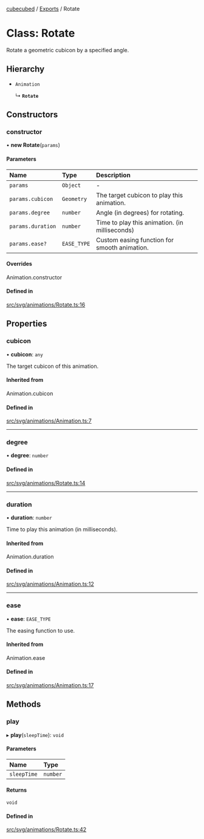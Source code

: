 [cubecubed](/reference/README.md) / [Exports](/reference/modules.md) / Rotate

# Class: Rotate

Rotate a geometric cubicon by a specified angle.

## Hierarchy

- `Animation`

  ↳ **`Rotate`**

## Constructors

### constructor

• **new Rotate**(`params`)

#### Parameters

| Name | Type | Description |
| :------ | :------ | :------ |
| `params` | `Object` | - |
| `params.cubicon` | `Geometry` | The target cubicon to play this animation. |
| `params.degree` | `number` | Angle (in degrees) for rotating. |
| `params.duration` | `number` | Time to play this animation. (in milliseconds) |
| `params.ease?` | `EASE_TYPE` | Custom easing function for smooth animation. |

#### Overrides

Animation.constructor

#### Defined in

[src/svg/animations/Rotate.ts:16](https://github.com/imaphatduc/cubecubed/blob/1251e31/src/svg/animations/Rotate.ts#L16)

## Properties

### cubicon

• **cubicon**: `any`

The target cubicon of this animation.

#### Inherited from

Animation.cubicon

#### Defined in

[src/svg/animations/Animation.ts:7](https://github.com/imaphatduc/cubecubed/blob/1251e31/src/svg/animations/Animation.ts#L7)

___

### degree

• **degree**: `number`

#### Defined in

[src/svg/animations/Rotate.ts:14](https://github.com/imaphatduc/cubecubed/blob/1251e31/src/svg/animations/Rotate.ts#L14)

___

### duration

• **duration**: `number`

Time to play this animation (in milliseconds).

#### Inherited from

Animation.duration

#### Defined in

[src/svg/animations/Animation.ts:12](https://github.com/imaphatduc/cubecubed/blob/1251e31/src/svg/animations/Animation.ts#L12)

___

### ease

• **ease**: `EASE_TYPE`

The easing function to use.

#### Inherited from

Animation.ease

#### Defined in

[src/svg/animations/Animation.ts:17](https://github.com/imaphatduc/cubecubed/blob/1251e31/src/svg/animations/Animation.ts#L17)

## Methods

### play

▸ **play**(`sleepTime`): `void`

#### Parameters

| Name | Type |
| :------ | :------ |
| `sleepTime` | `number` |

#### Returns

`void`

#### Defined in

[src/svg/animations/Rotate.ts:42](https://github.com/imaphatduc/cubecubed/blob/1251e31/src/svg/animations/Rotate.ts#L42)

